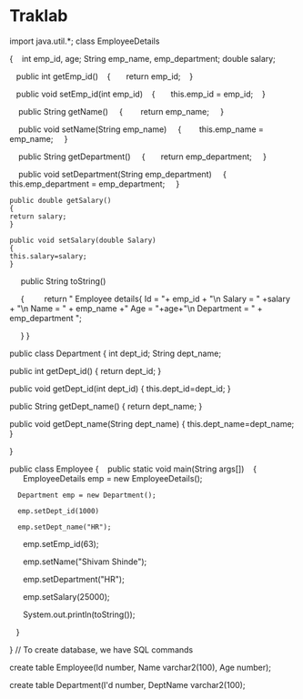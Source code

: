 # Traklab
import java.util.*;
class EmployeeDetails

{
   int emp_id, age;
   String emp_name, emp_department;
   double salary;

   public int getEmp_id()
   {
      return emp_id;
   }

   public void setEmp_id(int emp_id)
   {
      this.emp_id = emp_id;
   }

    public String getName()
    {
       return emp_name;
    }

    public void setName(String emp_name)
    {
       this.emp_name = emp_name;
    }

    public String getDepartment()
    {
      return emp_department;
    }

    public void setDepartment(String
emp_department)
    {
       this.emp_department = emp_department;
    }

    public double getSalary()
    {
    return salary;
    }

    public void setSalary(double Salary)
    {
    this.salary=salary;
    }

     public String toString()

     {
        return " Employee details{ Id = "+ emp_id + "\n Salary = " +salary + "\n Name = " + emp_name +" Age = "+age+"\n Department = " + emp_department ";

     }
}

public class Department
{
  int dept_id;
  String dept_name;

 public int getDept_id()
 {
 return dept_id;
 }

public void getDept_id(int dept_id)
{
 this.dept_id=dept_id;
}

public String getDept_name()
 {
 return dept_name;
 }

public void getDept_name(String dept_name)
{
 this.dept_name=dept_name;
}

}

public class Employee
{
   public static void main(String args[])
   {
      EmployeeDetails emp = new EmployeeDetails();

      Department emp = new Department();

      emp.setDept_id(1000)

      emp.setDept_name("HR");
      
      emp.setEmp_id(63);

      emp.setName("Shivam Shinde");

      emp.setDepartment("HR");

      emp.setSalary(25000);

      System.out.println(toString());

   }

}
// To create database, we have SQL commands

create table Employee(Id number, Name varchar2(100), Age number);

create table Department(I'd number, DeptName varchar2(100);

